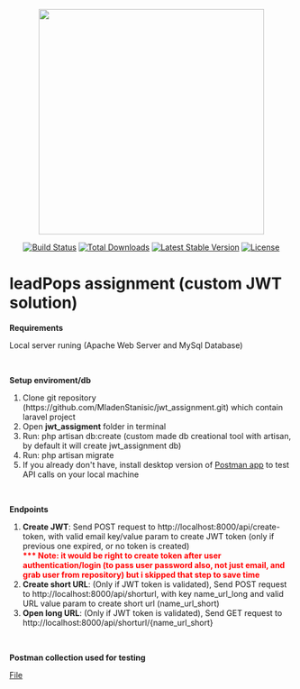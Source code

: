 <p align="center"><a href="https://laravel.com" target="_blank"><img src="https://raw.githubusercontent.com/laravel/art/master/logo-lockup/5%20SVG/2%20CMYK/1%20Full%20Color/laravel-logolockup-cmyk-red.svg" width="400"></a></p>

<p align="center">
<a href="https://travis-ci.org/laravel/framework"><img src="https://travis-ci.org/laravel/framework.svg" alt="Build Status"></a>
<a href="https://packagist.org/packages/laravel/framework"><img src="https://img.shields.io/packagist/dt/laravel/framework" alt="Total Downloads"></a>
<a href="https://packagist.org/packages/laravel/framework"><img src="https://img.shields.io/packagist/v/laravel/framework" alt="Latest Stable Version"></a>
<a href="https://packagist.org/packages/laravel/framework"><img src="https://img.shields.io/packagist/l/laravel/framework" alt="License"></a>
</p>

<h1>leadPops assignment (custom JWT solution)</h1>

<p><strong>Requirements</strong></p>
<p>Local server runing (Apache Web Server and MySql Database)</p>

<br>

<p><strong>Setup enviroment/db</strong></p>
<ol>
    <li>Clone git repository (https://github.com/MladenStanisic/jwt_assignment.git) which contain laravel project</li>
    <li>Open <strong>jwt_assigment</strong> folder in terminal</li>
    <li>Run: php artisan db:create (custom made db creational tool with artisan, by default it will create jwt_assignment db)</li>
    <li>Run: php artisan migrate</li>
    <li>If you already don't have, install desktop version of <a href="https://www.postman.com/downloads/">Postman app</a> to test API calls on your local machine</li>
</ol>

<br>

<p><strong>Endpoints</strong></p>
<ol>
    <li><strong>Create JWT</strong>: Send POST request to http://localhost:8000/api/create-token, with valid email key/value param to create JWT token (only if previous one expired, or no token is created)<br>
     <strong style="color:red">*** Note: it would be right to create token after user authentication/login (to pass user password also, not just email, and grab user from repository) but i skipped that step to save time</strong></li>
    <li><strong>Create short URL</strong>: (Only if JWT token is validated), Send POST request to http://localhost:8000/api/shorturl, with key name_url_long and valid URL value param to create short url (name_url_short)</li>
    <li><strong>Open long URL</strong>: (Only if JWT token is validated), Send GET request to http://localhost:8000/api/shorturl/{name_url_short}</li>
</ol>

<br>

<p><strong>Postman collection used for testing</strong></p>
<p><a href="postman_tests.json">File</a></p>

